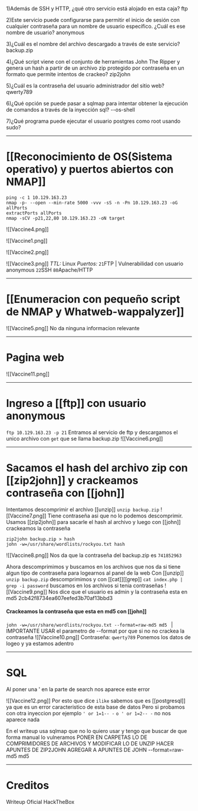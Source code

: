 1)Además de SSH y HTTP, ¿qué otro servicio está alojado en esta caja?
	ftp

2)Este servicio puede configurarse para permitir el inicio de sesión con cualquier contraseña para un nombre de usuario específico. ¿Cuál es ese nombre de usuario?
	anonymous

3)¿Cuál es el nombre del archivo descargado a través de este servicio?
	backup.zip

4)¿Qué script viene con el conjunto de herramientas John The Ripper y genera un hash a partir de un archivo zip protegido por contraseña en un formato que permite intentos de crackeo?
	zip2john

5)¿Cuál es la contraseña del usuario administrador del sitio web?
	qwerty789

6)¿Qué opción se puede pasar a sqlmap para intentar obtener la ejecución de comandos a través de la inyección sql?
	--os-shell

7)¿Qué programa puede ejecutar el usuario postgres como root usando sudo?
	

-----
# [[Reconocimiento de OS(Sistema operativo) y puertos abiertos con NMAP]]

```shell
ping -c 1 10.129.163.23
nmap -p- --open --min-rate 5000 -vvv -sS -n -Pn 10.129.163.23 -oG allPorts
extractPorts allPorts
nmap -sCV -p21,22,80 10.129.163.23 -oN target
```

![[Vaccine4.png]]

![[Vaccine1.png]]

![[Vaccine2.png]]

![[Vaccine3.png]]
*TTL:* Linux
*Puertos:*
`21`FTP | Vulnerabilidad con usuario anonymous
`22`SSH
`80`Apache/HTTP

--------
# [[Enumeracion con pequeño script de NMAP y Whatweb-wappalyzer]]

![[Vaccine5.png]]
No da ninguna informacion relevante

----------------
# Pagina web

![[Vaccine11.png]]

----
# Ingreso a [[ftp]] con usuario anonymous

`ftp 10.129.163.23 -p 21`
Entramos al servicio de ftp y descargamos el unico archivo con `get` que se llama backup.zip
![[Vaccine6.png]]

-------
# Sacamos el hash del archivo zip con [[zip2john]] y crackeamos contraseña con [[john]]

Intentamos descomprimir el archivo [[unzip]] `unzip backup.zip`
![[Vaccine7.png]]
Tiene contraseña asi que no lo podemos descomprimir. Usamos [[zip2john]] para sacarle el hash al archivo y luego con [[john]] crackeamos la contraseña

```shell
zip2john backup.zip > hash
john -w=/usr/share/wordlists/rockyou.txt hash
```

![[Vaccine8.png]]
 Nos da que la contraseña del backup.zip es ``741852963``
 
Ahora descomprimimos y buscamos en los archivos que nos da si tiene algun tipo de contraseña para logearnos al panel de la web
Con [[unzip]] ``unzip backup.zip`` descomprimimos y con [[cat]][[grep]] `cat index.php | grep -i password` buscamos en los archivos si tenia contraseñas
![[Vaccine9.png]]
Nos dice que el usuario es admin y la contraseña esta en md5 2cb42f8734ea607eefed3b70af13bbd3

#### Crackeamos la contraseña que esta en md5 con [[john]]
``john -w=/usr/share/wordlists/rockyou.txt --format=raw-md5 md5 ``            | IMPORTANTE USAR el parametro de --format por que si no no crackea la contraseña
![[Vaccine10.png]]
Contraseña: ``qwerty789``
Ponemos los datos de logeo y ya estamos adentro

-------
# SQL

Al poner una ' en la parte de search nos aparece este error

![[Vaccine12.png]]
Por esto que dice `ilike` sabemos que es [[postgresql]] ya que es un error caracteristico de esta base de datos
Pero si probamos con otra inyeccion por ejemplo ``' or 1=1-- -``  ``o ' or 1=2-- -`` no nos aparece nada



En el writeup usa sqlmap que no lo quiero usar y tengo que buscar de que forma manual lo vulneramos
PONER EN CARPETAS LO DE COMPRIMIDORES DE ARCHIVOS Y MODIFICAR LO DE UNZIP
HACER APUNTES DE ZIP2JOHN
AGREGAR A APUNTES DE JOHN --format=raw-md5 md5






-------
# Creditos
Writeup Oficial HackTheBox
